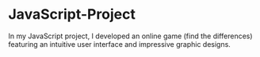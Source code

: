 # JavaScript-Project
In my JavaScript project, I developed an online game (find the differences) featuring an intuitive user interface and impressive graphic designs.